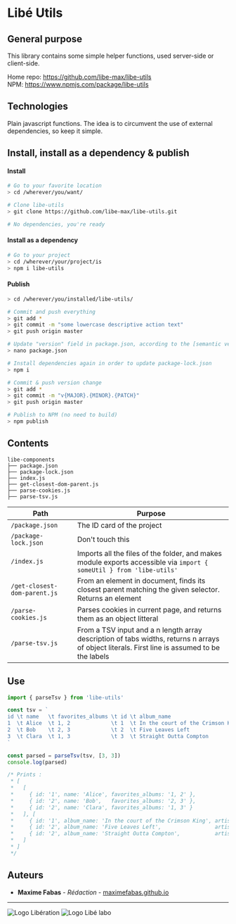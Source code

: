 # Libé Utils

## General purpose

This library contains some simple helper functions, used server-side or client-side.

Home repo: https://github.com/libe-max/libe-utils<br/>
NPM: https://www.npmjs.com/package/libe-utils

## Technologies

Plain javascript functions. The idea is to circumvent the use of external dependencies, so keep it simple.

## Install, install as a dependency & publish

#### Install

```bash
# Go to your favorite location
> cd /wherever/you/want/

# Clone libe-utils
> git clone https://github.com/libe-max/libe-utils.git

# No dependencies, you're ready
```

#### Install as a dependency

```bash
# Go to your project
> cd /wherever/your/project/is
> npm i libe-utils
```

#### Publish

```bash
> cd /wherever/you/installed/libe-utils/

# Commit and push everything
> git add *
> git commit -m "some lowercase descriptive action text"
> git push origin master

# Update "version" field in package.json, according to the [semantic versionning](https://semver.org/) method.
> nano package.json

# Install dependencies again in order to update package-lock.json
> npm i

# Commit & push version change
> git add *
> git commit -m "v{MAJOR}.{MINOR}.{PATCH}"
> git push origin master

# Publish to NPM (no need to build)
> npm publish
```


## Contents

```
libe-components
├── package.json
├── package-lock.json
├── index.js
├── get-closest-dom-parent.js
├── parse-cookies.js
├── parse-tsv.js
```

| Path                   | Purpose                                                      |
| ---------------------- | ------------------------------------------------------------ |
| `/package.json`        | The ID card of the project                                   |
| `/package-lock.json`   | Don't touch this                                             |
| `/index.js`            | Imports all the files of the folder, and makes module exports accessible via `import { someUtil } from 'libe-utils'`|
| `/get-closest-dom-parent.js`| From an element in document, finds its closest parent matching the given selector. Returns an element|
| `/parse-cookies.js`    | Parses cookies in current page, and returns them as an object litteral|
| `/parse-tsv.js`        | From a TSV input and a n length array description of tabs widths, returns n arrays of object literals. First line is assumed to be the labels|


## Use

```jsx
import { parseTsv } from 'libe-utils'

const tsv = `
id \t name   \t favorites_albums \t id \t album_name                       \t artist_name  \n
1  \t Alice  \t 1, 2             \t 1  \t In the court of the Crimson King \t King Crimson \n
2  \t Bob    \t 2, 3             \t 2  \t Five Leaves Left                 \t Nick Drake   \n
3  \t Clara  \t 1, 3             \t 3  \t Straight Outta Compton           \t N.W.A        \n
`

const parsed = parseTsv(tsv, [3, 3])
console.log(parsed)

/* Prints :
 * [
 *   [
 *     { id: '1', name: 'Alice', favorites_albums: '1, 2' },
 *     { id: '2', name: 'Bob',   favorites_albums: '2, 3' },
 *     { id: '2', name: 'Clara', favorites_albums: '1, 3' }
 *   ], [
 *     { id: '1', album_name: 'In the court of the Crimson King', artist_name: 'King Crimson' },
 *     { id: '2', album_name: 'Five Leaves Left',                 artist_name: 'Nick Drake'   },
 *     { id: '2', album_name: 'Straight Outta Compton',           artist_name: 'N.W.A'        }
 *   ]
 * ]
 */

```

## Auteurs

- **Maxime Fabas** - _Rédaction_ - [maximefabas.github.io](https://maximefabas.github.io)

___
![Logo Libération](https://www.liberation.fr/apps/static/assets/liberation-logo_raster_64.png)       ![Logo Libé labo](https://www.liberation.fr/apps/static/assets/libe-labo-logo_raster_64.png)



